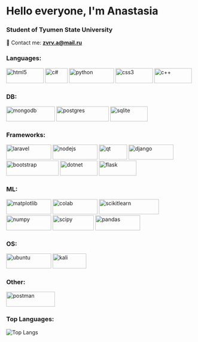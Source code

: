 <h1 align="left">Hello everyone, I'm Anastasia</a> 
<h3 align="left">Student of Tyumen State University</h3>

💬 Contact me: **zvrv.a@mail.ru**

<h3 align="left">Languages:</h3>
<p align="left"> 
        <img src="https://img.shields.io/badge/html5-%23E34F26.svg?style=for-the-badge&logo=html5&logoColor=white" alt="html5" width="100" height="40"/>
        <img src="https://img.shields.io/badge/c%23-%23239120.svg?style=for-the-badge&logo=csharp&logoColor=white" alt="c#" width="60" height="40"/>
        <img src="https://img.shields.io/badge/python-3670A0?style=for-the-badge&logo=python&logoColor=ffdd54" alt="python" width="120" height="40"/>
        <img src="https://img.shields.io/badge/css3-%231572B6.svg?style=for-the-badge&logo=css3&logoColor=white" alt="css3" width="100" height="40"/>
        <img src="https://img.shields.io/badge/c++-%2300599C.svg?style=for-the-badge&logo=c%2B%2B&logoColor=white" alt="c++" width="100" height="40"/>         
</p>

<h3 align="left">DB:</h3>
<p align="left"> 
        <img src="https://img.shields.io/badge/MongoDB-%234ea94b.svg?style=for-the-badge&logo=mongodb&logoColor=white" alt="mongodb" width="130" height="40"/> 
        <img src="https://img.shields.io/badge/postgres-%23316192.svg?style=for-the-badge&logo=postgresql&logoColor=white" alt="postgres" width="140" height="40"/> 
        <img src="https://img.shields.io/badge/sqlite-%2307405e.svg?style=for-the-badge&logo=sqlite&logoColor=white" alt="sqlite" width="100" height="40"/>    
</p>


<h3 align="left">Frameworks:</h3>
<p align="left"> 
        <img src="https://img.shields.io/badge/laravel-%23FF2D20.svg?style=for-the-badge&logo=laravel&logoColor=white" alt="laravel" width="120" height="40"/> 
        <img src="https://img.shields.io/badge/node.js-6DA55F?style=for-the-badge&logo=node.js&logoColor=white" alt="nodejs" width="120" height="40"/> 
        <img src="https://img.shields.io/badge/Qt-%23217346.svg?style=for-the-badge&logo=Qt&logoColor=white" alt="qt" width="75" height="40"/> 
        <img src="https://img.shields.io/badge/django-%23092E20.svg?style=for-the-badge&logo=django&logoColor=white" alt="django" width="120" height="40"/> 
        <img src="https://img.shields.io/badge/bootstrap-%238511FA.svg?style=for-the-badge&logo=bootstrap&logoColor=white" alt="bootstrap" width="140" height="40"/> 
        <img src="https://img.shields.io/badge/.NET-5C2D91?style=for-the-badge&logo=.net&logoColor=white" alt="dotnet" width="100" height="40"/> 
        <img src="https://img.shields.io/badge/flask-%23000.svg?style=for-the-badge&logo=flask&logoColor=white" alt="flask" width="100" height="40"/> 
</p>

<h3 align="left">ML:</h3>
<p align="left"> 
        <img src="https://img.shields.io/badge/Matplotlib-%23ffffff.svg?style=for-the-badge&logo=Matplotlib&logoColor=black" alt="matplotlib" width="120" height="40"/> 
        <img src="https://img.shields.io/badge/jupyter-%23FA0F00.svg?style=for-the-badge&logo=jupyter&logoColor=white" alt="colab" width="120" height="40"/> 
        <img src="https://img.shields.io/badge/scikit--learn-%23F7931E.svg?style=for-the-badge&logo=scikit-learn&logoColor=white" alt="scikitlearn" width="160" height="40"/> 
        <img src="https://img.shields.io/badge/numpy-%23013243.svg?style=for-the-badge&logo=numpy&logoColor=white" alt="numpy" width="120" height="40"/> 
        <img src="https://img.shields.io/badge/SciPy-%230C55A5.svg?style=for-the-badge&logo=scipy&logoColor=%white" alt="scipy" width="110" height="40"/> 
        <img src="https://img.shields.io/badge/pandas-%23150458.svg?style=for-the-badge&logo=pandas&logoColor=white" alt="pandas" width="120" height="40"/> 
</p>

        
<h3 align="left">OS:</h3>
<p align="left"> 
        <img src="https://img.shields.io/badge/Ubuntu-E95420?style=for-the-badge&logo=ubuntu&logoColor=white" alt="ubuntu" width="120" height="40"/> 
        <img src="https://img.shields.io/badge/Kali-268BEE?style=for-the-badge&logo=kalilinux&logoColor=white" alt="kali" width="90" height="40"/> 
</p>


<h3 align="left">Other:</h3>
<p align="left"> 
         <img src="https://img.shields.io/badge/Postman-FF6C37?style=for-the-badge&logo=postman&logoColor=white" alt="postman" width="130" height="40"/> 
  </p>

<h3 align="left">Top Languages:</h3>

![Top Langs](https://github-readme-stats.vercel.app/api/top-langs/?username=zvrva&theme=default) 
